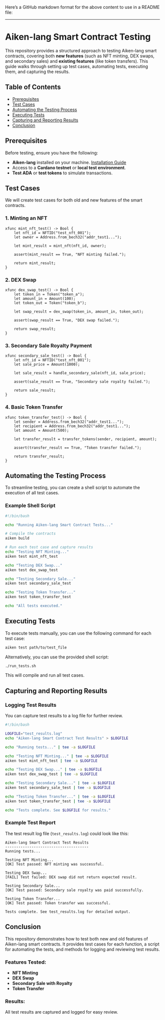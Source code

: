 Here’s a GitHub markdown format for the above content to use in a README file:

---

# Aiken-lang Smart Contract Testing

This repository provides a structured approach to testing Aiken-lang smart contracts, covering both **new features** (such as NFT minting, DEX swaps, and secondary sales) and **existing features** (like token transfers). This guide walks through setting up test cases, automating tests, executing them, and capturing the results.

## Table of Contents
- [Prerequisites](#prerequisites)
- [Test Cases](#test-cases)
- [Automating the Testing Process](#automating-the-testing-process)
- [Executing Tests](#executing-tests)
- [Capturing and Reporting Results](#capturing-and-reporting-results)
- [Conclusion](#conclusion)

## Prerequisites

Before testing, ensure you have the following:
- **Aiken-lang** installed on your machine. [Installation Guide](https://aiken-lang.org/docs/installation)
- Access to a **Cardano testnet** or **local test environment**.
- **Test ADA** or **test tokens** to simulate transactions.

## Test Cases

We will create test cases for both old and new features of the smart contracts.

### 1. **Minting an NFT**

```aiken
xfunc mint_nft_test() -> Bool {
    let nft_id = NFTID("test_nft_001");
    let owner = Address.from_bech32("addr_test1...");
    
    let mint_result = mint_nft(nft_id, owner);
    
    assert(mint_result == True, "NFT minting failed.");
    
    return mint_result;
}
```

### 2. **DEX Swap**

```aiken
xfunc dex_swap_test() -> Bool {
    let token_in = Token("token_a");
    let amount_in = Amount(100);
    let token_out = Token("token_b");

    let swap_result = dex_swap(token_in, amount_in, token_out);
    
    assert(swap_result == True, "DEX swap failed.");
    
    return swap_result;
}
```

### 3. **Secondary Sale Royalty Payment**

```aiken
xfunc secondary_sale_test() -> Bool {
    let nft_id = NFTID("test_nft_001");
    let sale_price = Amount(1000);

    let sale_result = handle_secondary_sale(nft_id, sale_price);
    
    assert(sale_result == True, "Secondary sale royalty failed.");
    
    return sale_result;
}
```

### 4. **Basic Token Transfer**

```aiken
xfunc token_transfer_test() -> Bool {
    let sender = Address.from_bech32("addr_test1...");
    let recipient = Address.from_bech32("addr_test1...");
    let amount = Amount(500);

    let transfer_result = transfer_tokens(sender, recipient, amount);
    
    assert(transfer_result == True, "Token transfer failed.");
    
    return transfer_result;
}
```

## Automating the Testing Process

To streamline testing, you can create a shell script to automate the execution of all test cases.

### Example Shell Script

```bash
#!/bin/bash

echo "Running Aiken-lang Smart Contract Tests..."

# Compile the contracts
aiken build

# Run each test case and capture results
echo "Testing NFT Minting..."
aiken test mint_nft_test

echo "Testing DEX Swap..."
aiken test dex_swap_test

echo "Testing Secondary Sale..."
aiken test secondary_sale_test

echo "Testing Token Transfer..."
aiken test token_transfer_test

echo "All tests executed."
```

## Executing Tests

To execute tests manually, you can use the following command for each test case:

```bash
aiken test path/to/test_file
```

Alternatively, you can use the provided shell script:

```bash
./run_tests.sh
```

This will compile and run all test cases.

## Capturing and Reporting Results

### Logging Test Results

You can capture test results to a log file for further review.

```bash
#!/bin/bash

LOGFILE="test_results.log"
echo "Aiken-lang Smart Contract Test Results" > $LOGFILE

echo "Running tests..." | tee -a $LOGFILE

echo "Testing NFT Minting..." | tee -a $LOGFILE
aiken test mint_nft_test | tee -a $LOGFILE

echo "Testing DEX Swap..." | tee -a $LOGFILE
aiken test dex_swap_test | tee -a $LOGFILE

echo "Testing Secondary Sale..." | tee -a $LOGFILE
aiken test secondary_sale_test | tee -a $LOGFILE

echo "Testing Token Transfer..." | tee -a $LOGFILE
aiken test token_transfer_test | tee -a $LOGFILE

echo "Tests complete. See $LOGFILE for results."
```

### Example Test Report

The test result log file (`test_results.log`) could look like this:

```
Aiken-lang Smart Contract Test Results
--------------------------------------
Running tests...

Testing NFT Minting...
[OK] Test passed: NFT minting was successful.

Testing DEX Swap...
[FAIL] Test failed: DEX swap did not return expected result.

Testing Secondary Sale...
[OK] Test passed: Secondary sale royalty was paid successfully.

Testing Token Transfer...
[OK] Test passed: Token transfer was successful.

Tests complete. See test_results.log for detailed output.
```

## Conclusion

This repository demonstrates how to test both new and old features of Aiken-lang smart contracts. It provides test cases for each function, a script for automating the tests, and methods for logging and reviewing test results.

### Features Tested:
- **NFT Minting**
- **DEX Swap**
- **Secondary Sale with Royalty**
- **Token Transfer**

### Results:
All test results are captured and logged for easy review.



